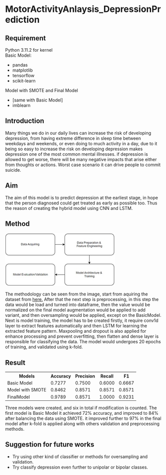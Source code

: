 # MotorActivityAnlaysis_DepressionPrediction

<h2>Requirement</h2>
Python 3.11.2 for kernel <br>
Basic Model:
<ul>
  <li>pandas</li>
  <li>matplotlib</li>
  <li>tensorflow</li>
  <li>scikit-learn</li>
</ul>
Model with SMOTE and Final Model
<ul>
  <li>[same with Basic Model]</li>
  <li>imblearn</li>
</ul>

<h2>Introduction</h2>
<p>Many things we do in our daily lives can increase the risk of developing depression, from having extreme difference in sleep time between weekdays and weekends, or even doing to much activity in a day, due to it being so easy to increase the risk on developing depression makes depression one of the most common mental illnesses. if depression is allowed to get worse, there will be many negative impacts that arise either from thoughts or actions. Worst case scenario it can drive people to commit suicide.</p>
<h2>Aim</h2>
<p>The aim of this model is to predict depression at the earliest stage, in hope that the person diagnosed could get treated as early as possible too. Thus the reason of creating the hybrid model using CNN and LSTM.</p>
<h2>Method</h2>
<img src="methodology.jpg">
<p>The methodology can be seen from the image, start from aquiring the dataset from <a href="https://datasets.simula.no/depresjon/">here.</a> After that the next step is preprocessing, in this step the data would be load and turned into dataframe, then the value would be normalized on the final model augmentation would be applied to add variant, and then oversampling would be applied, except on the BasicModel. Next is model training, the model has to be created firstly, it require conv1d layer to extract features automatically and then LSTM for learning the extracted feature pattern. Maxpooling and dropout is also applied for enhance processing and prevent overfitting, then flatten and dense layer is responsible for classifying the data. The model would undergoes 20 epochs of training, and validated using k-fold.</p>
<h2>Result</h2>
<table>
  <tr>
    <th>Models</th>
    <th>Accuracy</th>
    <th>Precision</th>
    <th>Recall</th>
    <th>F1</th>
  </tr>
  <tr>
    <td>Basic Model</td>
    <td>0.7277</td>
    <td>0.7500</td>
    <td>0.6000</td>
    <td>0.6667</td>
  </tr>
  
  <tr>
    <td>Model with SMOTE</td>
    <td>0.8462</td>
    <td>0.8571</td>
    <td>0.8571</td>
    <td>0.8571</td>
  </tr>
  
  <tr>
    <td>FinalModel</td>
    <td>0.9789</td>
    <td>0.8571</td>
    <td>1.0000</td>
    <td>0.9231</td>
  </tr>
</table>
<p>Three models were created, and six in total if modification is counted. The first model is Basic Model it achieved 72% accuracy, and improved to 84% after balancing the data using SMOTE. it improved further to 97% in the final model after k-fold is applied along with others validation and preprocessing methods.</p>
<h2>Suggestion for future works</h2>
<ul>
  <li>Try using other kind of classifier or methods for oversampling and validation.</li>
  <li>Try classify depression even further to unipolar or bipolar classes.</li>
</ul>
